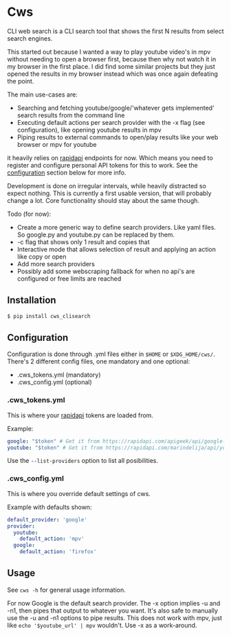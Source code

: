 # Cws

CLI web search is a CLI search tool that shows the first N results from select search engines.

This started out because I wanted a way to play youtube video's in mpv without needing to open a browser first, because then why not watch it in my browser in the first place. I did find some similar projects but they just opened the results in my browser instead which was once again defeating the point.

The main use-cases are:
* Searching and fetching youtube/google/'whatever gets implemented' search results from the command line
* Executing default actions per search provider with the -x flag (see configuration), like opening youtube results in mpv
* Piping results to external commands to open/play results like your web browser or mpv for youtube

it heavily relies on [rapidapi](https://rapidapi.com/) endpoints for now. Which means you need to register and configure personal API tokens for this to work. See the [configuration](#configuration) section below for more info.

Development is done on irregular intervals, while heavily distracted so expect nothing.
This is currently a first usable version, that will probably change a lot. Core functionality should stay about the same though.

Todo (for now):
* Create a more generic way to define search providers. Like yaml files. So google.py and youtube.py can be replaced by them.
* -c flag that shows only 1 result and copies that
* Interactive mode that allows selection of result and applying an action like copy or open
* Add more search providers
* Possibly add some webscraping fallback for when no api's are configured or free limits are reached

## Installation

```bash
$ pip install cws_clisearch
```

## Configuration

Configuration is done through .yml files either in `$HOME` or `$XDG_HOME/cws/`.
There's 2 different config files, one mandatory and one optional:
* .cws_tokens.yml (mandatory)
* .cws_config.yml (optional)

### .cws_tokens.yml

This is where your [rapidapi](https://rapidapi.com/) tokens are loaded from.

Example:
```yaml
google: "$token" # Get it from https://rapidapi.com/apigeek/api/google-search3/
youtube: "$token" # Get it from https://rapidapi.com/marindelija/api/youtube-search-results/
```

Use the `--list-providers` option to list all posibilities.

### .cws_config.yml

This is where you override default settings of cws.

Example with defaults shown:
```yaml
default_provider: 'google'
provider:
  youtube:
    default_action: 'mpv'
  google:
    default_action: 'firefox'
```

## Usage

See `cws -h` for general usage information.

For now Google is the default search provider. The -x option implies -u and -n1, then pipes that output to whatever you want.
It's also safe to manually use the -u and -n1 options to pipe results. This does not work with mpv, just like `echo '$youtube_url' | mpv` wouldn't. Use -x as a work-around.
